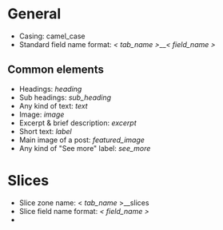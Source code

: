 # General

- Casing: camel_case
- Standard field name format: _< tab_name >_\_\__< field_name >_

## Common elements

- Headings: _heading_
- Sub headings: _sub_heading_
- Any kind of text: _text_
- Image: _image_
- Excerpt & brief description: _excerpt_
- Short text: _label_
- Main image of a post: _featured_image_
- Any kind of "See more" label: _see_more_

# Slices

- Slice zone name: < _tab_name_ >\_\_slices
- Slice field name format: _< field_name >_
-
